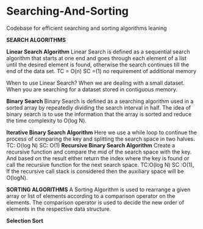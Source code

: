 # Searching-And-Sorting
Codebase for efficient searching and sorting algorithms leaning


**SEARCH ALGORITHMS**

**Linear Search Algorithm**
Linear Search is defined as a sequential search algorithm that starts at one end and goes through each element of a list until the desired element is found, otherwise the search continues till the end of the data set.
TC = O(n)  SC =(1) no requirement of additional memory

When to use Linear Search?
When we are dealing with a small dataset.
When you are searching for a dataset stored in contiguous memory.

**Binary Search**
Binary Search is defined as a searching algorithm used in a sorted array by repeatedly dividing the search interval in half. The idea of binary search is to use the information that the array is sorted and reduce the time complexity to O(log N). 

**Iterative Binary Search Algorithm**
Here we use a while loop to continue the process of comparing the key and splitting the search space in two halves.
TC: O(log N) SC: O(1)
**Recursive Binary Search Algorithm**
Create a recursive function and compare the mid of the search space with the key. And based on the result either return the index where the key is found or call the recursive function for the next search space.
TC:O(log N)
SC :O(1), If the recursive call stack is considered then the auxiliary space will be O(logN).




**SORTING ALGORITHMS**
A Sorting Algorithm is used to rearrange a given array or list of elements according to a comparison operator on the elements. The comparison operator is used to decide the new order of elements in the respective data structure.


**Selection Sort**
